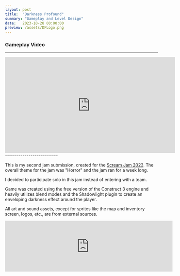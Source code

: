 ```yaml
---
layout: post
title:  "Darkness Profound"
summary: "Gameplay and Level Design"
date:   2023-10-28 00:00:00
preview: /assets/DPLogo.png
---
```

### Gameplay Video
---------------------------

<iframe width="560" height="315" src="https://www.youtube.com/embed/gxZ5lGn4z0Y?si=e6YpI_lLaDrK_uQR" title="YouTube video player" frameborder="0" allow="accelerometer; autoplay; clipboard-write; encrypted-media; gyroscope; picture-in-picture; web-share" allowfullscreen></iframe>
---------------------------

This is my second jam submission, created for the [Scream Jam 2023](https://htramu.itch.io/darkness-profound). The overall theme for the jam was "Horror" and the jam ran for a week long.

I decided to participate solo in this jam instead of entering with a team.

Game was created using the free version of the Construct 3 engine and heavily utilizes blend modes and the Shadowlight plugin to create an enveloping darkness effect around the player. 

All art and sound assets, except for sprites like the map and inventory screen, logos, etc., are from external sources.



<iframe frameborder="0" src="https://itch.io/embed/2318085" width="552" height="167"><a href="https://htramu.itch.io/darkness-profound">Darkness Profound by Umarth</a></iframe>